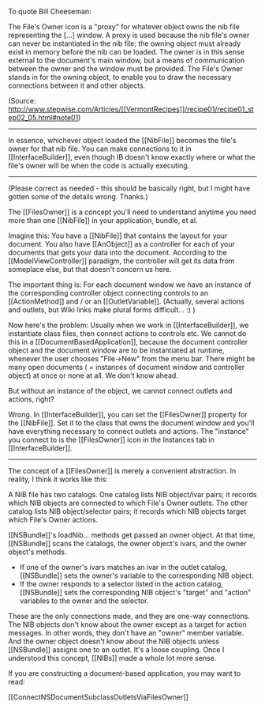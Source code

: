 

To quote Bill Cheeseman:

The File's Owner icon is a "proxy" for whatever object owns the nib file representing the [...] window. A proxy is used because the nib file's owner can never be instantiated in the nib file; the owning object must already exist in memory before the nib can be loaded. The owner is in this sense external to the document's main window, but a means of communication between the owner and the window must be provided. The File's Owner stands in for the owning object, to enable you to draw the necessary connections between it and other objects.

(Source: http://www.stepwise.com/Articles/[[VermontRecipes]]/recipe01/recipe01_step02_05.html#note01)

----

In essence, whichever object loaded the [[NibFile]] becomes the file's owner for that nib file.  You can make connections to it in [[InterfaceBuilder]], even though IB doesn't know exactly where or what the file's owner will be when the code is actually executing. 

----

(Please correct as needed - this should be basically right, but I might have gotten some of the details wrong. Thanks.)

The [[FilesOwner]] is a concept you'll need to understand anytime you need more than one [[NibFile]] in your application, bundle, et al.

Imagine this: 
You have a [[NibFile]] that contains the layout for your document. You also have [[AnObject]] as a controller for each of your documents that gets your data into the document. According to the [[ModelViewController]] paradigm, the controller will get its data from someplace else, but that doesn't concern us here.

The important thing is: For each document window we have an instance of the corresponding controller object connecting controls to an [[ActionMethod]] and / or an [[OutletVariable]]. (Actually, several actions and outlets, but Wiki links make plural forms difficult... :) )

Now here's the problem: Usually when we work in [[InterfaceBuilder]], we instantiate class files, then connect actions to controls etc. We cannot do this in a [[DocumentBasedApplication]], because the document controller object and the document window are to be instantiated at runtime, whenever the user chooses "File->New" from the menu bar. There might be many open documents ( = instances of document window and controller object) at once or none at all. We don't know ahead.

But without an instance of the object, we cannot connect outlets and actions, right?

Wrong. In [[InterfaceBuilder]], you can set the [[FilesOwner]] property for the [[NibFile]]. Set it to the class that owns the document window and you'll have everything necessary to connect outlets and actions. The "instance" you connect to is the [[FilesOwner]] icon in the Instances tab in [[InterfaceBuilder]].

----

The concept of a [[FilesOwner]] is merely a convenient abstraction. In reality, I think it works like this:

A NIB file has two catalogs. One catalog lists NIB object/ivar pairs; it records which NIB objects are connected to which File's Owner outlets. The other catalog lists NIB object/selector pairs; it records which NIB objects target which File's Owner actions.

[[NSBundle]]'s loadNib... methods get passed an owner object. At that time, [[NSBundle]] scans the catalogs, the owner object's ivars, and the owner object's methods.


* If one of the owner's ivars matches an ivar in the outlet catalog, [[NSBundle]] sets the owner's variable to the corresponding NIB object.
* If the owner responds to a selector listed in the action catalog, [[NSBundle]] sets the corresponding NIB object's "target" and "action" variables to the owner and the selector.


These are the only connections made, and they are one-way connections. The NIB objects don't know about the owner except as a target for action messages. In other words, they don't have an "owner" member variable. And the owner object doesn't know about the NIB objects unless [[NSBundle]] assigns one to an outlet. It's a loose coupling. Once I understood this concept, [[NIBs]] made a whole lot more sense.

If you are constructing a document-based application, you may want to read:

[[ConnectNSDocumentSubclassOutletsViaFilesOwner]]